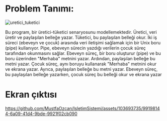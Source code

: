# Problem Tanımı:
![uretici_tuketici](https://github.com/MustfaOzcan/IsletimSistemi/assets/103693735/3ae6e311-ebdc-47a6-b608-94370ad263d2)


Bu program, bir üretici-tüketici senaryosunu modellemektedir. Üretici, veri üretir ve paylaşılan belleğe yazar. Tüketici, bu paylaşılan belleği okur.
İki iş süreci (ebeveyn ve çocuk) arasında veri iletişimi sağlamak için bir Unix boru (pipe) kullanıyor. Pipe, ebeveyn sürecin yazdığı verilerin çocuk süreç tarafından okunmasını sağlar.
Ebeveyn süreç, bir boru oluşturur (pipe) ve bu boru üzerinden "Merhaba" metnini yazar. Ardından, paylaşılan belleğe bu metni yazar.
Çocuk süreç, aynı boruyu kullanarak "Merhaba" metnini okur ve ekrana yazar. Ayrıca, paylaşılan belleğe bu metni yazar.
Ebeveyn süreç, bu paylaşılan belleğe yazarken, çocuk süreç bu belleği okur ve ekrana yazar
# Ekran çıktısı 
https://github.com/MustfaOzcan/IsletimSistemi/assets/103693735/99198144-6a09-41d4-9bde-9921f02cb090




